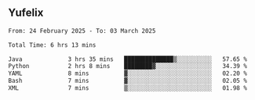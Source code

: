 ## Yufelix

<!--START_SECTION:waka-->

```txt
From: 24 February 2025 - To: 03 March 2025

Total Time: 6 hrs 13 mins

Java             3 hrs 35 mins   ██████████████▒░░░░░░░░░░   57.65 %
Python           2 hrs 8 mins    ████████▓░░░░░░░░░░░░░░░░   34.39 %
YAML             8 mins          ▓░░░░░░░░░░░░░░░░░░░░░░░░   02.20 %
Bash             7 mins          ▓░░░░░░░░░░░░░░░░░░░░░░░░   02.05 %
XML              7 mins          ▒░░░░░░░░░░░░░░░░░░░░░░░░   01.98 %
```

<!--END_SECTION:waka-->

